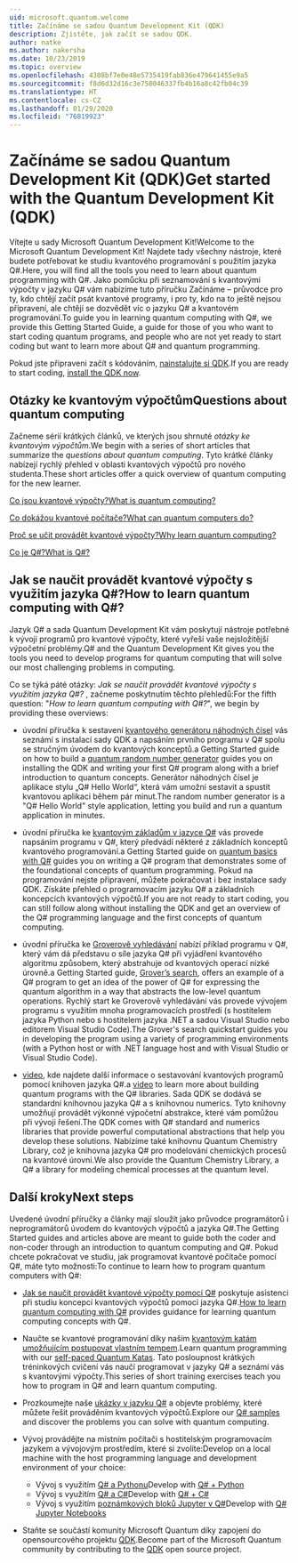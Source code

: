 ```yaml
---
uid: microsoft.quantum.welcome
title: Začínáme se sadou Quantum Development Kit (QDK)
description: Zjistěte, jak začít se sadou QDK.
author: natke
ms.author: nakersha
ms.date: 10/23/2019
ms.topic: overview
ms.openlocfilehash: 4308bf7e0e48e5735419fab836e479641455e9a5
ms.sourcegitcommit: f8d6d32d16c3e758046337fb4b16a8c42fb04c39
ms.translationtype: HT
ms.contentlocale: cs-CZ
ms.lasthandoff: 01/29/2020
ms.locfileid: "76819923"
---
```

# <a name="get-started-with-the-quantum-development-kit-qdk"></a><span data-ttu-id="8629a-103">Začínáme se sadou Quantum Development Kit (QDK)</span><span class="sxs-lookup"><span data-stu-id="8629a-103">Get started with the Quantum Development Kit (QDK)</span></span>

<span data-ttu-id="8629a-104">Vítejte u sady Microsoft Quantum Development Kit!</span><span class="sxs-lookup"><span data-stu-id="8629a-104">Welcome to the Microsoft Quantum Development Kit!</span></span>  <span data-ttu-id="8629a-105">Najdete tady všechny nástroje, které budete potřebovat ke studiu kvantového programování s použitím jazyka Q#.</span><span class="sxs-lookup"><span data-stu-id="8629a-105">Here, you will find all the tools you need to learn about quantum programming with Q#.</span></span>  <span data-ttu-id="8629a-106">Jako pomůcku při seznamování s kvantovými výpočty v jazyku Q# vám nabízíme tuto příručku Začínáme – průvodce pro ty, kdo chtějí začít psát kvantové programy, i pro ty, kdo na to ještě nejsou připravení, ale chtějí se dozvědět víc o jazyku Q# a kvantovém programování.</span><span class="sxs-lookup"><span data-stu-id="8629a-106">To guide you in learning quantum computing with Q#, we provide this Getting Started Guide, a guide for those of you who want to start coding quantum programs, and people who are not yet ready to start coding but want to learn more about Q# and quantum programming.</span></span> 

<span data-ttu-id="8629a-107">Pokud jste připraveni začít s kódováním, [nainstalujte si QDK](xref:microsoft.quantum.install).</span><span class="sxs-lookup"><span data-stu-id="8629a-107">If you are ready to start coding, [install the QDK now](xref:microsoft.quantum.install).</span></span>

## <a name="questions-about-quantum-computing"></a><span data-ttu-id="8629a-108">Otázky ke kvantovým výpočtům</span><span class="sxs-lookup"><span data-stu-id="8629a-108">Questions about quantum computing</span></span>

<span data-ttu-id="8629a-109">Začneme sérií krátkých článků, ve kterých jsou shrnuté _otázky ke kvantovým výpočtům_.</span><span class="sxs-lookup"><span data-stu-id="8629a-109">We begin with a series of short articles that summarize the _questions about quantum computing_.</span></span> <span data-ttu-id="8629a-110">Tyto krátké články nabízejí rychlý přehled v oblasti kvantových výpočtů pro nového studenta.</span><span class="sxs-lookup"><span data-stu-id="8629a-110">These short articles offer a quick overview of quantum computing for the new learner.</span></span>

[<span data-ttu-id="8629a-111">Co jsou kvantové výpočty?</span><span class="sxs-lookup"><span data-stu-id="8629a-111">What is quantum computing?</span></span>](xref:microsoft.quantum.overview.what)

[<span data-ttu-id="8629a-112">Co dokážou kvantové počítače?</span><span class="sxs-lookup"><span data-stu-id="8629a-112">What can quantum computers do?</span></span>](xref:microsoft.quantum.overview.computers)

[<span data-ttu-id="8629a-113">Proč se učit provádět kvantové výpočty?</span><span class="sxs-lookup"><span data-stu-id="8629a-113">Why learn quantum computing?</span></span>](xref:microsoft.quantum.overview.why)

[<span data-ttu-id="8629a-114">Co je Q#?</span><span class="sxs-lookup"><span data-stu-id="8629a-114">What is Q#?</span></span>](xref:microsoft.quantum.overview.qsharp)

## <a name="how-to-learn-quantum-computing-with-q"></a><span data-ttu-id="8629a-115">Jak se naučit provádět kvantové výpočty s využitím jazyka Q#?</span><span class="sxs-lookup"><span data-stu-id="8629a-115">How to learn quantum computing with Q#?</span></span>

<span data-ttu-id="8629a-116">Jazyk Q# a sada Quantum Development Kit vám poskytují nástroje potřebné k vývoji programů pro kvantové výpočty, které vyřeší vaše nejsložitější výpočetní problémy.</span><span class="sxs-lookup"><span data-stu-id="8629a-116">Q# and the Quantum Development Kit gives you the tools you need to develop programs for quantum computing that will solve our most challenging problems in computing.</span></span>

<span data-ttu-id="8629a-117">Co se týká páté otázky:  _Jak se naučit provádět kvantové výpočty s využitím jazyka Q#?_ , začneme poskytnutím těchto přehledů:</span><span class="sxs-lookup"><span data-stu-id="8629a-117">For the fifth question:  "_How to learn quantum computing with Q#?_", we begin by providing these overviews:</span></span>

* <span data-ttu-id="8629a-118">úvodní příručka k sestavení [kvantového generátoru náhodných čísel](xref:microsoft.quantum.quickstarts.qrng) vás seznámí s instalací sady QDK a napsáním prvního programu v Q# spolu se stručným úvodem do kvantových konceptů.</span><span class="sxs-lookup"><span data-stu-id="8629a-118">a Getting Started guide on how to build a [quantum random number generator](xref:microsoft.quantum.quickstarts.qrng) guides you on installing the QDK and writing your first Q# program along with a brief introduction to quantum concepts.</span></span> <span data-ttu-id="8629a-119">Generátor náhodných čísel je aplikace stylu „Q# Hello World“, která vám umožní sestavit a spustit kvantovou aplikaci během pár minut.</span><span class="sxs-lookup"><span data-stu-id="8629a-119">The random number generator is a "Q# Hello World" style application, letting you build and run a quantum application in minutes.</span></span>

* <span data-ttu-id="8629a-120">úvodní příručka ke [kvantovým základům v jazyce Q#](xref:microsoft.quantum.write-program) vás provede napsáním programu v Q#, který předvádí některé z základních konceptů kvantového programování.</span><span class="sxs-lookup"><span data-stu-id="8629a-120">a Getting Started guide on [quantum basics with Q#](xref:microsoft.quantum.write-program) guides you on writing a Q# program that demonstrates some of the foundational concepts of quantum programming.</span></span> <span data-ttu-id="8629a-121">Pokud na programování nejste připravení, můžete pokračovat i bez instalace sady QDK. Získáte přehled o programovacím jazyku Q# a základních koncepcích kvantových výpočtů.</span><span class="sxs-lookup"><span data-stu-id="8629a-121">If you are not ready to start coding, you can still follow along without installing the QDK and get an overview of the Q# programming language and the first concepts of quantum computing.</span></span>

* <span data-ttu-id="8629a-122">úvodní příručka ke [Groverově vyhledávání](xref:microsoft.quantum.quickstarts.search) nabízí příklad programu v Q#, který vám dá představu o síle jazyka Q# při vyjádření kvantového algoritmu způsobem, který abstrahuje od kvantových operací nízké úrovně.</span><span class="sxs-lookup"><span data-stu-id="8629a-122">a Getting Started guide, [Grover’s search](xref:microsoft.quantum.quickstarts.search), offers an example of a Q# program to get an idea of the power of Q# for expressing the quantum algorithm in a way that abstracts the low-level quantum operations.</span></span>  <span data-ttu-id="8629a-123">Rychlý start ke Groverově vyhledávání vás provede vývojem programu s využitím mnoha programovacích prostředí (s hostitelem jazyka Python nebo s hostitelem jazyka .NET a sadou Visual Studio nebo editorem Visual Studio Code).</span><span class="sxs-lookup"><span data-stu-id="8629a-123">The Grover's search quickstart guides you in developing the program using a variety of programming environments (with a Python host or with .NET language host and with Visual Studio or Visual Studio Code).</span></span>

* <span data-ttu-id="8629a-124">[video](https://www.microsoft.com/videoplayer/embed/RE2JOJf), kde najdete další informace o sestavování kvantových programů pomocí knihoven jazyka Q#.</span><span class="sxs-lookup"><span data-stu-id="8629a-124">a [video](https://www.microsoft.com/videoplayer/embed/RE2JOJf) to learn more about building quantum programs with the Q# libraries.</span></span>  <span data-ttu-id="8629a-125">Sada QDK se dodává se standardní knihovnou jazyka Q# a s knihovnou numerics. Tyto knihovny umožňují provádět výkonné výpočetní abstrakce, které vám pomůžou při vývoji řešení.</span><span class="sxs-lookup"><span data-stu-id="8629a-125">The QDK comes with Q# standard and numerics libraries that provide powerful computational abstractions that help you develop these solutions.</span></span> <span data-ttu-id="8629a-126">Nabízíme také knihovnu Quantum Chemistry Library, což je knihovna jazyka Q# pro modelování chemických procesů na kvantové úrovni.</span><span class="sxs-lookup"><span data-stu-id="8629a-126">We also provide the Quantum Chemistry Library, a Q# a library for modeling chemical processes at the quantum level.</span></span>

## <a name="next-steps"></a><span data-ttu-id="8629a-127">Další kroky</span><span class="sxs-lookup"><span data-stu-id="8629a-127">Next steps</span></span>

<span data-ttu-id="8629a-128">Uvedené úvodní příručky a články mají sloužit jako průvodce programátorů i neprogramátorů úvodem do kvantových výpočtů a jazyka Q#.</span><span class="sxs-lookup"><span data-stu-id="8629a-128">The Getting Started guides and articles above are meant to guide both the coder and non-coder through an introduction to quantum computing and Q#.</span></span>  <span data-ttu-id="8629a-129">Pokud chcete pokračovat ve studiu, jak programovat kvantové počítače pomocí Q#, máte tyto možnosti:</span><span class="sxs-lookup"><span data-stu-id="8629a-129">To continue to learn how to program quantum computers with Q#:</span></span>

* <span data-ttu-id="8629a-130">[Jak se naučit provádět kvantové výpočty pomocí Q#](xref:microsoft.quantum.overview.learn) poskytuje asistenci při studiu koncepcí kvantových výpočtů pomocí jazyka Q#.</span><span class="sxs-lookup"><span data-stu-id="8629a-130">[How to learn quantum computing with Q#](xref:microsoft.quantum.overview.learn) provides guidance for learning quantum computing concepts with Q#.</span></span>

* <span data-ttu-id="8629a-131">Naučte se kvantové programování díky našim [kvantovým katám umožňujícím postupovat vlastním tempem](https://aka.ms/try-quantum-katas).</span><span class="sxs-lookup"><span data-stu-id="8629a-131">Learn quantum programming with our [self-paced Quantum Katas](https://aka.ms/try-quantum-katas).</span></span> <span data-ttu-id="8629a-132">Tato posloupnost krátkých tréninkových cvičení vás naučí programovat v jazyky Q# a seznámí vás s kvantovými výpočty.</span><span class="sxs-lookup"><span data-stu-id="8629a-132">This series of short training exercises teach you how to program in Q# and learn quantum computing.</span></span>

* <span data-ttu-id="8629a-133">Prozkoumejte naše [ukázky v jazyku Q#](https://docs.microsoft.com/samples/browse/?languages=qsharp) a objevte problémy, které můžete řešit prováděním kvantových výpočtů.</span><span class="sxs-lookup"><span data-stu-id="8629a-133">Explore our [Q# samples](https://docs.microsoft.com/samples/browse/?languages=qsharp) and discover the problems you can solve with quantum computing.</span></span>

* <span data-ttu-id="8629a-134">Vývoj provádějte na místním počítači s hostitelským programovacím jazykem a vývojovým prostředím, které si zvolíte:</span><span class="sxs-lookup"><span data-stu-id="8629a-134">Develop on a local machine with the host programming language and development environment of your choice:</span></span>
  * <span data-ttu-id="8629a-135">Vývoj s využitím [Q# a Pythonu](xref:microsoft.quantum.install.python)</span><span class="sxs-lookup"><span data-stu-id="8629a-135">Develop with [Q# + Python](xref:microsoft.quantum.install.python)</span></span>
  * <span data-ttu-id="8629a-136">Vývoj s využitím [Q# a C#](xref:microsoft.quantum.install.cs)</span><span class="sxs-lookup"><span data-stu-id="8629a-136">Develop with [Q# + C#](xref:microsoft.quantum.install.cs)</span></span>
  * <span data-ttu-id="8629a-137">Vývoj s využitím [poznámkových bloků Jupyter v Q#](xref:microsoft.quantum.install.jupyter)</span><span class="sxs-lookup"><span data-stu-id="8629a-137">Develop with [Q# Jupyter Notebooks](xref:microsoft.quantum.install.jupyter)</span></span>

* <span data-ttu-id="8629a-138">Staňte se součástí komunity Microsoft Quantum díky zapojení do opensourcového projektu [QDK](xref:microsoft.quantum.contributing).</span><span class="sxs-lookup"><span data-stu-id="8629a-138">Become part of the Microsoft Quantum community by contributing to the [QDK](xref:microsoft.quantum.contributing) open source project.</span></span>
